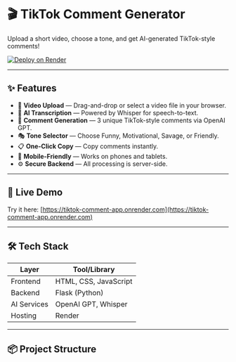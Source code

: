 # 🎬 TikTok Comment Generator

Upload a short video, choose a tone, and get AI-generated TikTok-style comments!

[![Deploy on Render](https://render.com/images/deploy-to-render-button.svg)](https://render.com/docs/deploy-flask)

---

## ✨ Features

- 🎥 **Video Upload** — Drag-and-drop or select a video file in your browser.
- 🧠 **AI Transcription** — Powered by Whisper for speech-to-text.
- 💬 **Comment Generation** — 3 unique TikTok-style comments via OpenAI GPT.
- 🎭 **Tone Selector** — Choose Funny, Motivational, Savage, or Friendly.
- 📋 **One-Click Copy** — Copy comments instantly.
- 📱 **Mobile-Friendly** — Works on phones and tablets.
- ⚙️ **Secure Backend** — All processing is server-side.

---

## 🚀 Live Demo

Try it here: [https://tiktok-comment-app.onrender.com](https://tiktok-comment-app.onrender.com)

---

## 🛠 Tech Stack

| Layer       | Tool/Library           |
|-------------|------------------------|
| Frontend    | HTML, CSS, JavaScript  |
| Backend     | Flask (Python)         |
| AI Services | OpenAI GPT, Whisper    |
| Hosting     | Render                 |

---

## 📦 Project Structure
